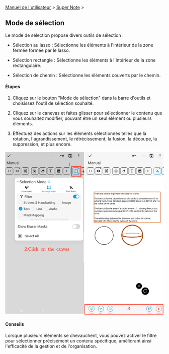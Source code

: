 [Manuel de l'utilisateur](/dragonnest/drawnote/manuel/fr) > [Super Note](/dragonnest/drawnote/manuel/fr/super_note) >

Mode de sélection
---

Le mode de sélection propose divers outils de sélection :

- Sélection au lasso : Sélectionne les éléments à l'intérieur de la zone fermée formée par le lasso.

- Sélection rectangle : Sélectionne les éléments à l'intérieur de la zone rectangulaire.

- Sélection de chemin : Sélectionne les éléments couverts par le chemin.

#### Étapes

1. Cliquez sur le bouton "Mode de sélection" dans la barre d'outils et choisissez l'outil de sélection souhaité.

2. Cliquez sur le canevas et faites glisser pour sélectionner le contenu que vous souhaitez modifier, pouvant être un seul élément ou plusieurs éléments.

3. Effectuez des actions sur les éléments sélectionnés telles que la rotation, l'agrandissement, le rétrécissement, la fusion, la découpe, la suppression, et plus encore.

![](imgs/select_mode.png)

#### Conseils
Lorsque plusieurs éléments se chevauchent, vous pouvez activer le filtre pour sélectionner précisément un contenu spécifique, améliorant ainsi l'efficacité de la gestion et de l'organisation.